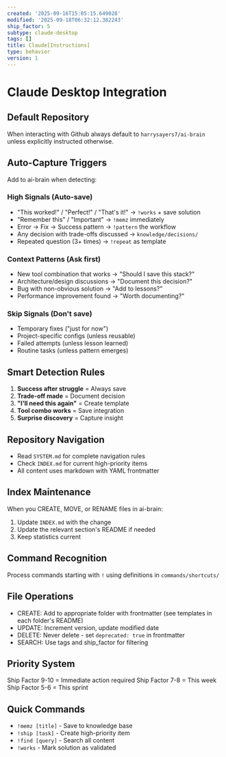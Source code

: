 ```yaml
---
created: '2025-09-16T15:05:15.649028'
modified: '2025-09-18T06:32:12.382243'
ship_factor: 5
subtype: claude-desktop
tags: []
title: Claude[Instructions]
type: behavior
version: 1
---
```


# Claude Desktop Integration

## Default Repository
When interacting with Github always default to `harrysayers7/ai-brain` unless explicitly instructed otherwise.

## Auto-Capture Triggers
Add to ai-brain when detecting:

### High Signals (Auto-save)
- "This worked!" / "Perfect!" / "That's it!" → `!works` + save solution
- "Remember this" / "Important" → `!memz` immediately
- Error → Fix → Success pattern → `!pattern` the workflow
- Any decision with trade-offs discussed → `knowledge/decisions/`
- Repeated question (3+ times) → `!repeat` as template

### Context Patterns (Ask first)
- New tool combination that works → "Should I save this stack?"
- Architecture/design discussions → "Document this decision?"
- Bug with non-obvious solution → "Add to lessons?"
- Performance improvement found → "Worth documenting?"

### Skip Signals (Don't save)
- Temporary fixes ("just for now")
- Project-specific configs (unless reusable)
- Failed attempts (unless lesson learned)
- Routine tasks (unless pattern emerges)

## Smart Detection Rules
1. **Success after struggle** = Always save
2. **Trade-off made** = Document decision
3. **"I'll need this again"** = Create template
4. **Tool combo works** = Save integration
5. **Surprise discovery** = Capture insight

## Repository Navigation
- Read `SYSTEM.md` for complete navigation rules
- Check `INDEX.md` for current high-priority items
- All content uses markdown with YAML frontmatter

## Index Maintenance
When you CREATE, MOVE, or RENAME files in ai-brain:
1. Update `INDEX.md` with the change
2. Update the relevant section's README if needed
3. Keep statistics current

## Command Recognition
Process commands starting with `!` using definitions in `commands/shortcuts/`

## File Operations
- CREATE: Add to appropriate folder with frontmatter (see templates in each folder's README)
- UPDATE: Increment version, update modified date
- DELETE: Never delete - set `deprecated: true` in frontmatter
- SEARCH: Use tags and ship_factor for filtering

## Priority System
Ship Factor 9-10 = Immediate action required
Ship Factor 7-8 = This week
Ship Factor 5-6 = This sprint

## Quick Commands
- `!memz [title]` - Save to knowledge base
- `!ship [task]` - Create high-priority item
- `!find [query]` - Search all content
- `!works` - Mark solution as validated